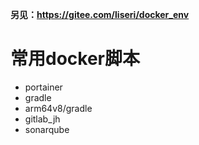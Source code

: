 **另见：https://gitee.com/liseri/docker_env**
# 常用docker脚本
- portainer
- gradle
- arm64v8/gradle
- gitlab_jh
- sonarqube
